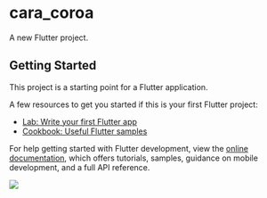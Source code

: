 # cara_coroa

A new Flutter project.

## Getting Started

This project is a starting point for a Flutter application.

A few resources to get you started if this is your first Flutter project:

- [Lab: Write your first Flutter app](https://docs.flutter.dev/get-started/codelab)
- [Cookbook: Useful Flutter samples](https://docs.flutter.dev/cookbook)

For help getting started with Flutter development, view the
[online documentation](https://docs.flutter.dev/), which offers tutorials,
samples, guidance on mobile development, and a full API reference.


<img src="https://lh3.googleusercontent.com/pw/ADCreHcYDkeZRvSAKEJHLS4tfKMfmuii1VH6IJ6eqzPk6lDgm1x6jBJtG-OAOCUK6jm47xOUPYjjd_nz0DbMPtjRCUzWu1muaOznjkXLu3257bXUG_zYzXNEi_267wxC3z8OVA1JMkQaqIRiLlavAnc811Xh3qzKiBgqtQVkZsivj7nQZ_B1un_megHlp_VXXtbgYksUZDH7JuK669b7QEh6x8WTWGIG4yq7tdXQI7sqPtdq0ZiVXznhXL2EJvdLhVTeQr6nvIjZobO8xjzD3ymviIV37h15Uj6UJt3YoZ3lNgSl1sX2XK3-g9fDCKHasfPO4uRvEK-VXcaNHEIhzfGptXHEkhBU_Pcr4aWNF0Md8i-DCnZKHJT57bVnpgkgbI9fRi173St-Wq9hyVuHWbPbTqx3R2lCs_GXVi_P7jPswcjSoE019r-CgDvGCNjH78S27UdfReBNlKDT4lAbQXBLblCQEz5e4xOzw1oX_If3WzghTA9OlDBjFzc58V_7ATM9pXOKpeEn7cXnR_006-vEsgOpKtAe3ISZ11uRyuo7n3nbCNx1oZvFD4cmMrAanCl3LeRR0qvfXIEqyOdnyTYzV1pWvjG7cdxDX6zs85wjMFOTVZVuTE7cOHTqq88n6-swUvBevgINhkLCFsjY75bAR6nBujnbAcswIqX4Zjmkv2yHXxhuDCk1NVIsxkQ4O4Y8U302XOafs-E8F8imGiEYiF21rQgAaZN_YrG7o_AuR6V2yfV2TvpHQeiuC4XuMCj9E71BdwdMZuWPuX7tXgw-3PbQjGebzyxqLq08FoINBfS6zC5HMpoT-RwwiXEFEoeXezoCRY6ER841uqwDT-Azte3tHxrt0eoGHNtrEgT3jca6VtBzsUp7MWe4eg2rRVPegm8OrmN6K8iISRN36QJG4w=w1308-h899-s-no?authuser=0">





